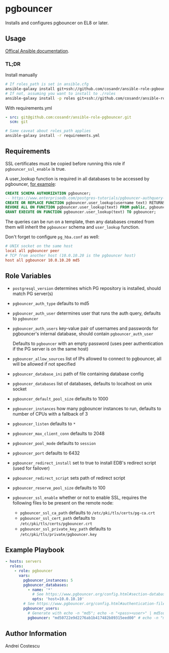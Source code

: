 # pgbouncer

Installs and configures pgbouncer on EL8 or later.

## Usage

[Offical Ansible documentation](https://docs.ansible.com/ansible/latest/galaxy/user_guide.html#installing-multiple-roles-from-a-file).

### TL;DR

Install manually
```sh
# If roles_path is set in ansible.cfg
ansible-galaxy install git+ssh://github.com/cosandr/ansible-role-pgbouncer.git
# If not, assuming you want to install to ./roles
ansible-galaxy install -p roles git+ssh://github.com/cosandr/ansible-role-pgbouncer.git
```

With requirements.yml
```yml
- src: git@github.com:cosandr/ansible-role-pgbouncer.git
  scm: git
```
```sh
# Same caveat about roles_path applies
ansible-galaxy install -r requirements.yml
```

## Requirements

SSL certificates must be copied before running this role if `pgbouncer_ssl_enable` is true.

A user_lookup function is required in all databases to be accessed by pgbouncer, [for example](https://www.pgbouncer.org/config.html#example):

```sql
CREATE SCHEMA AUTHORIZATION pgbouncer;
-- https://www.enterprisedb.com/postgres-tutorials/pgbouncer-authquery-and-authuser-pro-tips
CREATE OR REPLACE FUNCTION pgbouncer.user_lookup(username text) RETURNS TABLE(usename name, passwd text) AS 'SELECT usename, passwd FROM pg_catalog.pg_shadow WHERE usename = username' LANGUAGE sql SECURITY DEFINER;
REVOKE ALL ON FUNCTION pgbouncer.user_lookup(text) FROM public, pgbouncer;
GRANT EXECUTE ON FUNCTION pgbouncer.user_lookup(text) TO pgbouncer;
```

The queries can be run on a template, then any databases created from them will inherit the `pgbouncer` schema and `user_lookup` function.

Don't forget to configure `pg_hba.conf` as well:

```conf
# UNIX socket on the same host
local all pgbouncer peer
# TCP from another host (10.0.10.20 is the pgbouncer host)
host all pgbouncer 10.0.10.20 md5
```

## Role Variables

- `postgresql_version` determines which PG repository is installed, should match PG server(s)
- `pgbouncer_auth_type` defaults to md5
- `pgbouncer_auth_user` determines user that runs the auth query, defaults to `pgbouncer`
- `pgbouncer_auth_users` key-value pair of usernames and passwords for pgbouncer's internal database, should contain `pgbouncer_auth_user`

  Defaults to `pgbouncer` with an empty password (uses peer authentication if the PG server is on the same host)
- `pgbouncer_allow_sources` list of IPs allowed to connect to pgbouncer, all will be allowed if not specified
- `pgbouncer_database_ini` path of file containing database config
- `pgbouncer_databases` list of databases, defaults to localhost on unix socket
- `pgbouncer_default_pool_size` defaults to 1000
- `pgbouncer_instances` how many pgbouncer instances to run, defaults to number of CPUs with a fallback of 3
- `pgbouncer_listen` defaults to `*`
- `pgbouncer_max_client_conn` defaults to 2048
- `pgbouncer_pool_mode` defaults to `session`
- `pgbouncer_port` defaults to 6432
- `pgbouncer_redirect_install` set to true to install EDB's redirect script (used for failover)
- `pgbouncer_redirect_script` sets path of redirect script
- `pgbouncer_reserve_pool_size` defaults to 100
- `pgbouncer_ssl_enable` whether or not to enable SSL, requires the following files to be present on the remote node:
  - `pgbouncer_ssl_ca_path` defaults to `/etc/pki/tls/certs/pg-ca.crt`
  - `pgbouncer_ssl_cert_path` defaults to `/etc/pki/tls/certs/pgbouncer.crt`
  - `pgbouncer_ssl_private_key_path` defaults to `/etc/pki/tls/private/pgbouncer.key`

## Example Playbook

```yml
- hosts: servers
  roles:
    - role: pgbouncer
      vars:
        pgbouncer_instances: 5
        pgbouncer_databases:
          - name: '*'
            # See https://www.pgbouncer.org/config.html#section-databases
            opts: 'host=10.0.10.10'
        # See https://www.pgbouncer.org/config.html#authentication-file-format
        pgbouncer_users:
          # Generate with echo -n "md5"; echo -n "<pass><user>" | md5sum
          pgbouncer: "md50722e9d2276ab1b417482b89315eed00" # echo -n "md5"; echo -n "securepgbouncer" | md5sum
```

## Author Information

Andrei Costescu
